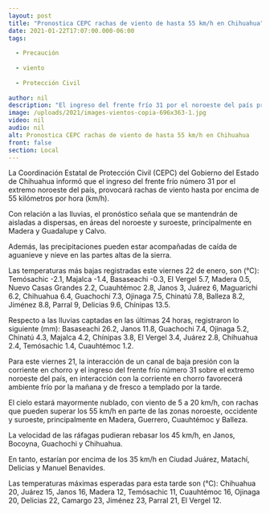 ```yaml
---
layout: post
title: "Pronostica CEPC rachas de viento de hasta 55 km/h en Chihuahua"
date: 2021-01-22T17:07:00.000-06:00
tags:
  
  - Precaución
  
  - viento
  
  - Protección Civil
  
author: nil
description: "El ingreso del frente frío 31 por el noroeste del país provocará fuertes vientos en el territorio estatal; las lluvias se mantendrán de aisladas a dispersas principalmente en Madera y Guadalupe y Calvo"
image: /uploads/2021/images-vientos-copia-696x363-1.jpg
video: nil
audio: nil
alt: Pronostica CEPC rachas de viento de hasta 55 km/h en Chihuahua
front: false
section: Local
---
```


La Coordinación Estatal de Protección Civil (CEPC) del Gobierno del Estado de Chihuahua informó que el ingreso del frente frío número 31 por el extremo noroeste del país, provocará rachas de viento hasta por encima de 55 kilómetros por hora (km/h).

Con relación a las lluvias, el pronóstico señala que se mantendrán de aisladas a dispersas, en áreas del noroeste y suroeste, principalmente en Madera y Guadalupe y Calvo.

Además, las precipitaciones pueden estar acompañadas de caída de aguanieve y nieve en las partes altas de la sierra.

Las temperaturas más bajas registradas este viernes 22 de enero, son (°C): Temósachic -2.1, Majalca -1.4, Basaseachi -0.3, El Vergel 5.7, Madera 0.5, Nuevo Casas Grandes 2.2, Cuauhtémoc 2.8, Janos 3, Juárez 6, Maguarichi 6.2, Chihuahua 6.4, Guachochi 7.3, Ojinaga 7.5, Chinatú 7.8, Balleza 8.2, Jiménez 8.8, Parral 9, Delicias 9.6, Chínipas 13.5.

Respecto a las lluvias captadas en las últimas 24 horas, registraron lo siguiente (mm): Basaseachi 26.2, Janos 11.8, Guachochi 7.4, Ojinaga 5.2, Chinatú 4.3, Majalca 4.2, Chínipas 3.8, El Vergel 3.4, Juárez 2.8, Chihuahua 2.4, Temósachic 1.4, Cuauhtémoc 1.2.

Para este viernes 21, la interacción de un canal de baja presión con la corriente en chorro y el ingreso del frente frío número 31 sobre el extremo noroeste del país, en interacción con la corriente en chorro favorecerá ambiente frío por la mañana y de fresco a templado por la tarde.

El cielo estará mayormente nublado, con viento de 5 a 20 km/h, con rachas que pueden superar los 55 km/h en parte de las zonas noroeste, occidente y suroeste, principalmente en Madera, Guerrero, Cuauhtémoc y Balleza.

La velocidad de las ráfagas pudieran rebasar los 45 km/h, en Janos, Bocoyna, Guachochi y Chihuahua.

En tanto, estarían por encima de los 35 km/h en Ciudad Juárez, Matachí, Delicias y Manuel Benavides.

Las temperaturas máximas esperadas para esta tarde son (°C): Chihuahua 20, Juárez 15, Janos 16, Madera 12, Temósachic 11, Cuauhtémoc 16, Ojinaga 20, Delicias 22, Camargo 23, Jiménez 23, Parral 21, El Vergel 12.